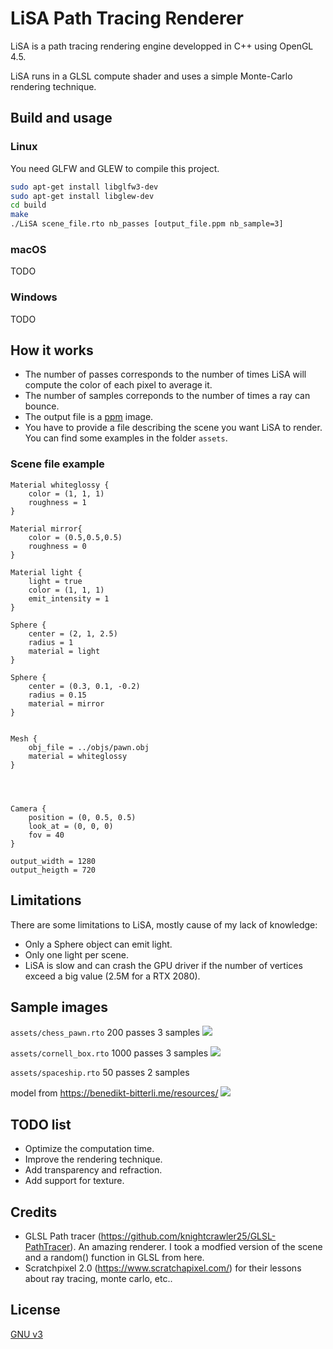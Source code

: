 # LiSA Path Tracing Renderer

LiSA is a path tracing rendering engine developped in C++ using OpenGL 4.5.

LiSA runs in a GLSL compute shader and uses a simple Monte-Carlo rendering technique.

## Build and usage

### Linux
You need GLFW and GLEW to compile this project.
````bash
sudo apt-get install libglfw3-dev
sudo apt-get install libglew-dev
cd build
make
./LiSA scene_file.rto nb_passes [output_file.ppm nb_sample=3]
````

### macOS
TODO

### Windows
TODO

## How it works
- The number of passes corresponds to the number of times LiSA will compute the color of each pixel to average it.
- The number of samples correponds to the number of times a ray can bounce.
- The output file is a [ppm](https://fr.wikipedia.org/wiki/Portable_pixmap) image.
- You have to provide a file describing the scene you want LiSA to render. You can find some examples in the folder ````assets````.

### Scene file example
````
Material whiteglossy {
    color = (1, 1, 1)
    roughness = 1
}

Material mirror{
    color = (0.5,0.5,0.5)
    roughness = 0
}

Material light {
    light = true
    color = (1, 1, 1)
    emit_intensity = 1
}

Sphere {
    center = (2, 1, 2.5)
    radius = 1
    material = light
}

Sphere {
    center = (0.3, 0.1, -0.2)
    radius = 0.15
    material = mirror
}


Mesh {
    obj_file = ../objs/pawn.obj
    material = whiteglossy
}




Camera {
    position = (0, 0.5, 0.5)
    look_at = (0, 0, 0)
    fov = 40
}

output_width = 1280
output_heigth = 720
````

## Limitations
There are some limitations to LiSA, mostly cause of my lack of knowledge:
- Only a Sphere object can emit light.
- Only one light per scene.
- LiSA is slow and can crash the GPU driver if the number of vertices exceed a big value (2.5M for a RTX 2080).


## Sample images
````assets/chess_pawn.rto```` 200 passes 3 samples
![](results_images/chess/result.png)

````assets/cornell_box.rto```` 1000 passes 3 samples
![](results_images/cornell_box/result.png)

````assets/spaceship.rto```` 50 passes 2 samples

model from https://benedikt-bitterli.me/resources/
![](results_images/spaceship/result.png)


## TODO list
- Optimize the computation time.
- Improve the rendering technique.
- Add transparency and refraction.
- Add support for texture.

## Credits
- GLSL Path tracer (https://github.com/knightcrawler25/GLSL-PathTracer). An amazing renderer. I took a modfied version of the scene and a random() function in GLSL from here.
- Scratchpixel 2.0 (https://www.scratchapixel.com/) for their lessons about ray tracing, monte carlo, etc..
## License
[GNU v3](https://choosealicense.com/licenses/gpl-3.0/)
